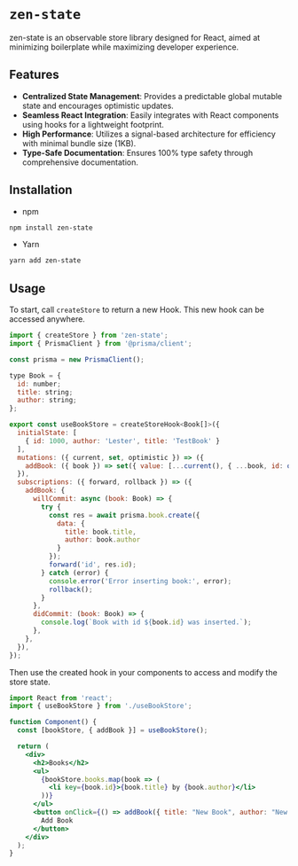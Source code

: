 # `zen-state`
zen-state is an observable store library designed for React, aimed at minimizing boilerplate while maximizing developer experience.

## Features
- **Centralized State Management**: Provides a predictable global mutable state and encourages optimistic updates.
- **Seamless React Integration**: Easily integrates with React components using hooks for a lightweight footprint.
- **High Performance**: Utilizes a signal-based architecture for efficiency with minimal bundle size (1KB).
- **Type-Safe Documentation**: Ensures 100% type safety through comprehensive documentation.


## Installation

- npm
```sh
npm install zen-state
```
- Yarn
```sh
yarn add zen-state
```

## Usage

To start, call `createStore` to return a new Hook. This new hook can be accessed anywhere.

```jsx
import { createStore } from 'zen-state';
import { PrismaClient } from '@prisma/client';

const prisma = new PrismaClient();

type Book = {
  id: number;
  title: string;
  author: string;
};

export const useBookStore = createStoreHook<Book[]>({
  initialState: [
    { id: 1000, author: 'Lester', title: 'TestBook' }
  ],
  mutations: ({ current, set, optimistic }) => ({
    addBook: ({ book }) => set({ value: [...current(), { ...book, id: optimistic('id', 9999) }] }),
  }),
  subscriptions: ({ forward, rollback }) => ({
    addBook: {
      willCommit: async (book: Book) => {
        try {
          const res = await prisma.book.create({
            data: {
              title: book.title,
              author: book.author
            }
          });
          forward('id', res.id);
        } catch (error) {
          console.error('Error inserting book:', error);
          rollback();
        }
      },
      didCommit: (book: Book) => {
        console.log(`Book with id ${book.id} was inserted.`);
      },
    },
  }),
});
```
Then use the created hook in your components to access and modify the store state.

```jsx
import React from 'react';
import { useBookStore } from './useBookStore';

function Component() {
  const [bookStore, { addBook }] = useBookStore();

  return (
    <div>
      <h2>Books</h2>
      <ul>
        {bookStore.books.map(book => (
          <li key={book.id}>{book.title} by {book.author}</li>
        ))}
      </ul>
      <button onClick={() => addBook({ title: "New Book", author: "New Author", genre: "New Genre" })}>
        Add Book
      </button>
    </div>
  );
}
```
